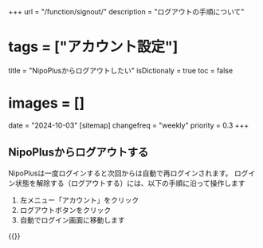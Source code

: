 +++
url = "/function/signout/"
description = "ログアウトの手順について"
# tags = ["アカウント設定"]
title = "NipoPlusからログアウトしたい"
isDictionaly = true
toc = false
# images = []
date = "2024-10-03"
[sitemap]
  changefreq = "weekly"
  priority = 0.3
+++

## NipoPlusからログアウトする

NipoPlusは一度ログインすると次回からは自動で再ログインされます。
ログイン状態を解除する（ログアウトする）には、以下の手順に沿って操作します

1. 左メニュー「アカウント」をクリック
2. ログアウトボタンをクリック
3. 自動でログイン画面に移動します

{{<iTablet filename="signout" msg="図書館など公共PCでログインしたときはログアウトを忘れずにね" alice="shield">}}
